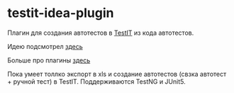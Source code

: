 # testit-idea-plugin
Плагин для создания автотестов в [TestIT](https://testit.software/) из кода автотестов.

Идею подсмотрел [здесь](https://www.youtube.com/watch?v=4mMoUZMupaw)

Больше про плагины [здесь](https://youtu.be/xoTrgA2zOJI)

Пока умеет толлко экспорт в xls и создание автотестов (свзка автотест + ручной тест) в TestIT. Поддерживаются TestNG и JUnit5.
